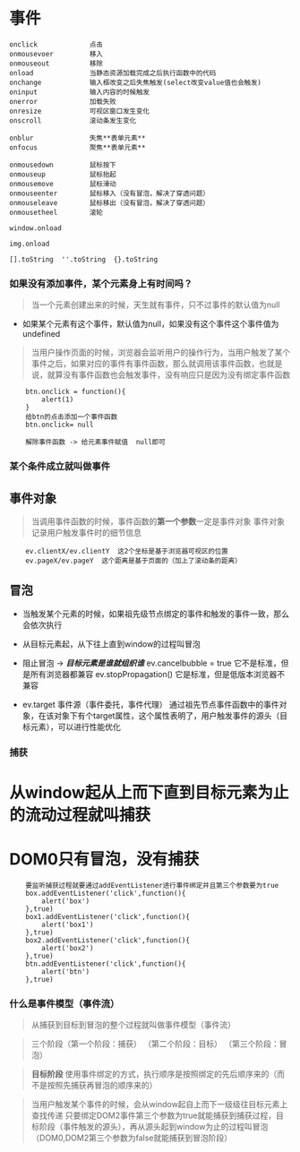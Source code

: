 # 事件
```
onclick             点击
onmousevoer         移入
onmouseout          移除
onload              当静态资源加载完成之后执行函数中的代码
onchange            输入框改变之后失焦触发(select改变value值也会触发)
oninput             输入内容的时候触发
onerror             加载失败
onresize            可视区窗口发生变化
onscroll            滚动条发生变化

onblur              失焦**表单元素**
onfocus             聚焦**表单元素**

onmousedown         鼠标按下
onmouseup           鼠标抬起
onmousemove         鼠标滑动
onmouseenter        鼠标移入（没有冒泡，解决了穿透问题）
onmouseleave        鼠标移出（没有冒泡，解决了穿透问题）
onmousetheel        滚轮

window.onload

img.onload

[].toString  ''.toString  {}.toString
```

### 如果没有添加事件，某个元素身上有时间吗？

> 当一个元素创建出来的时候，天生就有事件，只不过事件的默认值为null

+ 如果某个元素有这个事件，默认值为null，如果没有这个事件这个事件值为undefined

> 当用户操作页面的时候，浏览器会监听用户的操作行为，当用户触发了某个事件之后，如果对应的事件有事件函数，那么就调用该事件函数，也就是说，就算没有事件函数也会触发事件，没有响应只是因为没有绑定事件函数

```
    btn.onclick = function(){
        alert(1)
    }
    给btn的点击添加一个事件函数
    btn.onclick= null

    解除事件函数 -> 给元素事件赋值  null即可

```

### 某个条件成立就叫做事件

## 事件对象

> 当调用事件函数的时候，事件函数的**第一个参数**一定是事件对象
> 事件对象记录用户触发事件时的细节信息

```
    ev.clientX/ev.clientY  这2个坐标是基于浏览器可视区的位置
    ev.pageX/ev.pageY  这个距离是基于页面的（加上了滚动条的距离）

```
## 冒泡
+ 当触发某个元素的时候，如果祖先级节点绑定的事件和触发的事件一致，那么会依次执行
+ 从目标元素起，从下往上直到window的过程叫冒泡

+ 阻止冒泡 -> ***目标元素是谁就组织谁***
        ev.cancelbubble = true 它不是标准，但是所有浏览器都兼容
        ev.stopPropagation()  它是标准，但是低版本浏览器不兼容
+ ev.target 事件源（事件委托，事件代理） 通过祖先节点事件函数中的事件对象，在该对象下有个target属性，这个属性表明了，用户触发事件的源头（目标元素），可以进行性能优化

### 捕获
# 从window起从上而下直到目标元素为止的流动过程就叫捕获
# DOM0只有冒泡，没有捕获

```
    要监听捕获过程就要通过addEventListener进行事件绑定并且第三个参数要为true
    box.addEventListener('click',function(){
        alert('box')
    },true)
    box1.addEventListener('click',function(){
        alert('box1')
    },true)
    box2.addEventListener('click',function(){
        alert('box2')
    },true)
    btn.addEventListener('click',function(){
        alert('btn')
    },true)

```
### 什么是事件模型（事件流）

> 从捕获到目标到冒泡的整个过程就叫做事件模型（事件流）

> 三个阶段（第一个阶段：捕获）  （第二个阶段：目标） （第三个阶段：冒泡）

> **目标阶段** 使用事件绑定的方式，执行顺序是按照绑定的先后顺序来的（而不是按照先捕获再冒泡的顺序来的）

> 当用户触发某个事件的时候，会从window起自上而下一级级往目标元素上查找传递
只要绑定DOM2事件第三个参数为true就能捕获到捕获过程，目标阶段（事件触发的源头），再从源头起到window为止的过程叫冒泡（DOM0,DOM2第三个参数为false就能捕获到冒泡阶段）



